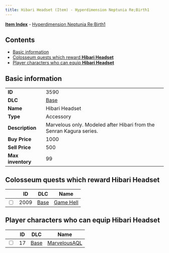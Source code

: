 ```yaml
---
title: Hibari Headset (Item) - Hyperdimension Neptunia Re;Birth1
---
```


[**Item Index**](/neptunia/rb1/item/index.html) - [Hyperdimension Neptunia Re;Birth1](/neptunia/rb1)

## Contents

- [Basic information](#basic-information)
- [Colosseum quests which reward **Hibari Headset**](#colosseum-quests-which-reward-hibari-headset)
- [Player characters who can equip **Hibari Headset**](#player-characters-who-can-equip-hibari-headset)
## Basic information

|   |   |
| -- | -- |
| **ID** | 3590 |
| **DLC** | [Base](/neptunia/rb1/dlc/1-base.html) |
| **Name** | Hibari Headset |
| **Type** | Accessory |
| **Description** | Marvelous only. Modeled after Hibari from the Senran Kagura series. |
| **Buy Price** | 1000 |
| **Sell Price** | 500 |
| **Max inventory** | 99 |


## Colosseum quests which reward **Hibari Headset**

|    | ID | DLC | Name |
| -- | -- | --- | ---- |
| <input type="checkbox" id="rb1-colosseum-1-2009" class="trackbox" /> | 2009 | [Base](/neptunia/rb1/dlc/1-base.html) | [Game Hell](/neptunia/rb1/colosseum/1-2009-game-hell.html) |


## Player characters who can equip **Hibari Headset**

|    | ID | DLC | Name |
| -- | -- | --- | ---- |
| <input type="checkbox" id="rb1-player-1-17" class="trackbox" /> | 17 | [Base](/neptunia/rb1/dlc/1-base.html) | [MarvelousAQL](/neptunia/rb1/player/1-17-marvelousaql.html) |

